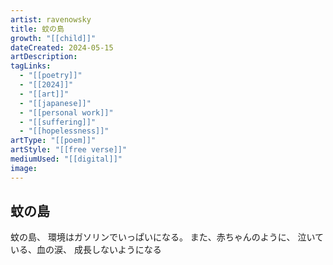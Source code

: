 ```yaml
---
artist: ravenowsky
title: 蚊の島
growth: "[[child]]"
dateCreated: 2024-05-15
artDescription:
tagLinks:
  - "[[poetry]]"
  - "[[2024]]"
  - "[[art]]"
  - "[[japanese]]"
  - "[[personal work]]"
  - "[[suffering]]"
  - "[[hopelessness]]"
artType: "[[poem]]"
artStyle: "[[free verse]]"
mediumUsed: "[[digital]]"
image:
---
```

## 蚊の島

蚊の島、
環境はガソリンでいっぱいになる。
また、赤ちゃんのように、
泣いている、血の涙、
成長しないようになる
